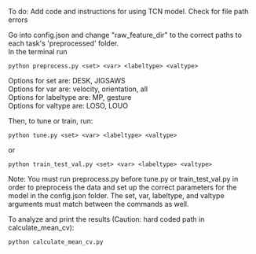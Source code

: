 To do: Add code and instructions for using TCN model.
Check for file path errors




Go into config.json and change "raw_feature_dir" to the correct paths to each task's 'preprocessed' folder. \
In the terminal run
```
python preprocess.py <set> <var> <labeltype> <valtype>
```
Options for set are: DESK, JIGSAWS \
Options for var are: velocity, orientation, all \
Options for labeltype are: MP, gesture \
Options for valtype are: LOSO, LOUO 

Then, to tune or train, run:
```
python tune.py <set> <var> <labeltype> <valtype>
```
or 
```
python train_test_val.py <set> <var> <labeltype> <valtype>
```
Note: You must run preprocess.py before tune.py or train_test_val.py in order to preprocess the data and set up the correct parameters for the model in the config.json folder.
The set, var, labeltype, and valtype arguments must match between the commands as well.

To analyze and print the results (Caution: hard coded path in calculate_mean_cv):
```
python calculate_mean_cv.py
```
